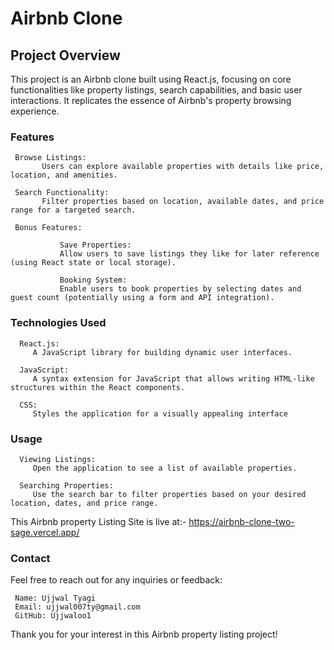# Airbnb Clone


## Project Overview

This project is an Airbnb clone built using React.js, focusing on core functionalities like property listings, search capabilities, and basic user interactions. It replicates the essence of Airbnb's property browsing experience.

### Features

     Browse Listings:
           Users can explore available properties with details like price, location, and amenities.

     Search Functionality:
           Filter properties based on location, available dates, and price range for a targeted search.
           
     Bonus Features:
               
               Save Properties:
               Allow users to save listings they like for later reference (using React state or local storage).

               Booking System:
               Enable users to book properties by selecting dates and guest count (potentially using a form and API integration).
               

### Technologies Used

      React.js:
         A JavaScript library for building dynamic user interfaces.

      JavaScript:
         A syntax extension for JavaScript that allows writing HTML-like structures within the React components.

      CSS:
         Styles the application for a visually appealing interface

### Usage

      Viewing Listings:
         Open the application to see a list of available properties.

      Searching Properties:
         Use the search bar to filter properties based on your desired location, dates, and price range.



This Airbnb property Listing Site is live at:- https://airbnb-clone-two-sage.vercel.app/




### Contact

Feel free to reach out for any inquiries or feedback:

     Name: Ujjwal Tyagi
     Email: ujjwal007ty@gmail.com
     GitHub: Ujjwaloo1




Thank you for your interest in this Airbnb property listing project!
